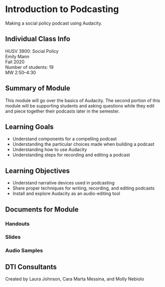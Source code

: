 # Introduction to Podcasting
Making a social policy podcast using Audacity.

## Individual Class Info
HUSV 3900: Social Policy
<br>
Emily Mann
<br>
Fall 2020
<br>
Number of students: 19
<br>
MW 2:50–4:30
<br>

## Summary of Module
This module will go over the basics of Audacity. The second portion of this module will be supporting students and asking questions while they edit and piece together their podcasts later in the semester.

## Learning Goals
- Understand components for a compelling podcast
- Understanding the particular choices made when building a podcast
- Understanding how to use Audacity
- Understanding steps for recording and editing a podcast

## Learning Objectives
- Understand narrative devices used in podcasting
- Share proper techniques for writing, recording, and editing podcasts
- Install and explore Audacity as an audio-editing tool

## Documents for Module

### Handouts

### Slides

### Audio Samples


## DTI Consultants
Created by Laura Johnson, Cara Marta Messina, and Molly Nebiolo
